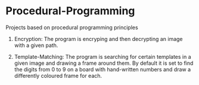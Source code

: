 # Procedural-Programming
Projects based on procedural programming principles

1. Encryption:
 The program is encryping and then decrypting an image with a given path.

2. Template-Matching:
 The program is searching for certain templates in a given image and drawing a frame around them. By default it is set to find the digits from 0 to 9 on a board with hand-written numbers and draw a differently coloured frame for each.